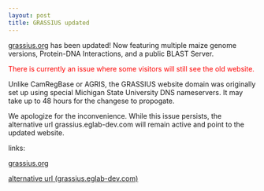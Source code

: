 ```yaml
---
layout: post
title: GRASSIUS updated
---
```


[grassius.org](https://grassius.org) has been updated! Now featuring multiple maize genome versions, Protein-DNA Interactions,
and a public BLAST Server. 

<p style="color:red">There is currently an issue where some visitors will still see the old website.</p> Unlike CamRegBase or AGRIS, the GRASSIUS website domain was originally set up using special Michigan State University DNS nameservers. It may take up to 48 hours for the changese to propogate.

We apologize for the inconvenience. While this issue persists, the alternative url grassius.eglab-dev.com will remain active and point to the updated website.

links:

[grassius.org](https://grassius.org)

[alternative url (grassius.eglab-dev.com)](https://grassius.eglab-dev.com)

